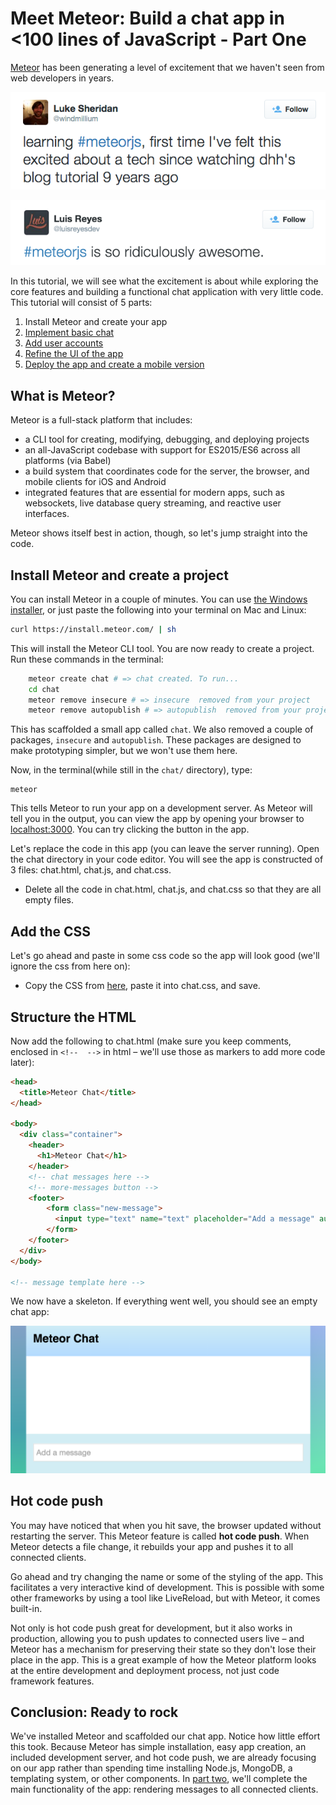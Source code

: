 # Meet Meteor: Build a chat app in <100 lines of JavaScript - Part One

[Meteor](http://www.meteor.com) has been generating a level of excitement that we haven't seen from web developers in years. 

![](tweet.png)

![](tweet2.png)

In this tutorial, we will see what the excitement is about while exploring the core features and building a functional chat application with very little code. This tutorial will consist of 5 parts:

1. Install Meteor and create your app
2. [Implement basic chat](chat-tutorial-part-2.md)
3. [Add user accounts](chat-tutorial-part-3.md)
4. [Refine the UI of the app](chat-tutorial-part-4.md)
5. [Deploy the app and create a mobile version](chat-tutorial-part-5.md)

## What is Meteor?
Meteor is a full-stack platform that includes:

* a CLI tool for creating, modifying, debugging, and deploying projects
* an all-JavaScript codebase with support for ES2015/ES6 across all platforms (via Babel)
* a build system that coordinates code for the server, the browser, and mobile clients for iOS and Android
* integrated features that are essential for modern apps, such as websockets, live database query streaming, and reactive user interfaces.

Meteor shows itself best in action, though, so let's jump straight into the code.

## Install Meteor and create a project
You can install Meteor in a couple of minutes. You can use [the Windows installer](https://install.meteor.com/windows), or just paste the following into your terminal on Mac and Linux:

```bash
curl https://install.meteor.com/ | sh
```

This will install the Meteor CLI tool. You are now ready to create a project. Run these commands in the terminal:

```bash
    meteor create chat # => chat created. To run...
    cd chat
    meteor remove insecure # => insecure  removed from your project
    meteor remove autopublish # => autopublish  removed from your project
```
    
This has scaffolded a small app called `chat`.  We also removed a couple of packages, `insecure` and `autopublish`. These packages are designed to make prototyping simpler, but we won't use them here.

Now, in the terminal(while still in the `chat/` directory), type:

```
meteor
```

 This tells Meteor to run your app on a development server. As Meteor will tell you in the output, you can view the app by opening your browser to [localhost:3000](http://localhost:3000). You can try clicking the button in the app.

Let's replace the code in this app (you can leave the server running). Open the chat directory in your code editor. You will see the app is constructed of 3 files: chat.html, chat.js, and chat.css. 

* Delete all the code in chat.html, chat.js, and chat.css so that they are all empty files.

## Add the CSS

Let's go ahead and paste in some css code so the app will look good (we'll ignore the css from here on):

* Copy the CSS from [here](https://github.com/rdickert/chat-tutorial-code/blob/master/chat1.css), paste it into chat.css, and save.

## Structure the HTML
Now add the following to chat.html (make sure you keep comments, enclosed in `<!--  -->` in html – we'll use those as markers to add more code later):

```html
<head>
  <title>Meteor Chat</title>
</head>

<body>
  <div class="container">
    <header>
      <h1>Meteor Chat</h1>
    </header>
    <!-- chat messages here -->
    <!-- more-messages button -->
    <footer>
        <form class="new-message">
          <input type="text" name="text" placeholder="Add a message" autocomplete="off"/>
        </form>
    </footer>
  </div>
</body>

<!-- message template here -->
```

We now have a skeleton. If everything went well, you should see an empty chat app: 

![Empty chat app](empty-chat-app.png)

## Hot code push

You may have noticed that when you hit save, the browser updated without restarting the server. This Meteor feature is called **hot code push**. When Meteor detects a file change, it rebuilds your app and pushes it to all connected clients. 

Go ahead and try changing the name or some of the styling of the app. This facilitates a very interactive kind of development. This is possible with some other frameworks by using a tool like LiveReload, but with Meteor, it comes built-in.

Not only is hot code push great for development, but it also  works in production, allowing you to push updates to connected users live – and Meteor has a mechanism for preserving their state so they don't lose their place in the app. This is a great example of how the Meteor platform looks at the entire development and deployment process, not just code framework features.

## Conclusion: Ready to rock

We've installed Meteor and scaffolded our chat app. Notice how little effort this took. Because Meteor has simple installation, easy app creation, an included development server, and hot code push, we are already focusing on our app rather than spending time installing Node.js, MongoDB, a templating system, or other components. In [part two](chat-tutorial-part-2.md), we'll complete the main functionality of the app: rendering messages to all connected clients.


